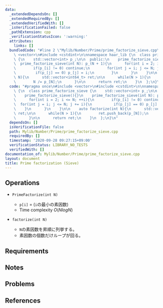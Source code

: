 ```yaml
---
data:
  _extendedDependsOn: []
  _extendedRequiredBy: []
  _extendedVerifiedWith: []
  _isVerificationFailed: false
  _pathExtension: cpp
  _verificationStatusIcon: ':warning:'
  attributes:
    links: []
  bundledCode: "#line 2 \"Mylib/Number/Prime/prime_factorize_sieve.cpp\"\n#include\
    \ <vector>\n#include <cstdint>\n\nnamespace haar_lib {\n  class prime_factorize_sieve\
    \ {\n    std::vector<int> p_;\n\n  public:\n    prime_factorize_sieve(){}\n  \
    \  prime_factorize_sieve(int N): p_(N + 1){\n      for(int i = 2; i <= N; ++i){\n\
    \        if(p_[i] != 0) continue;\n        for(int j = i; j <= N; j += i){\n \
    \         if(p_[j] == 0) p_[j] = i;\n        }\n      }\n    }\n\n    auto factorize(int\
    \ N){\n      std::vector<int64_t> ret;\n\n      while(N > 1){\n        ret.push_back(p_[N]);\n\
    \        N /= p_[N];\n      }\n\n      return ret;\n    }\n  };\n}\n"
  code: "#pragma once\n#include <vector>\n#include <cstdint>\n\nnamespace haar_lib\
    \ {\n  class prime_factorize_sieve {\n    std::vector<int> p_;\n\n  public:\n\
    \    prime_factorize_sieve(){}\n    prime_factorize_sieve(int N): p_(N + 1){\n\
    \      for(int i = 2; i <= N; ++i){\n        if(p_[i] != 0) continue;\n      \
    \  for(int j = i; j <= N; j += i){\n          if(p_[j] == 0) p_[j] = i;\n    \
    \    }\n      }\n    }\n\n    auto factorize(int N){\n      std::vector<int64_t>\
    \ ret;\n\n      while(N > 1){\n        ret.push_back(p_[N]);\n        N /= p_[N];\n\
    \      }\n\n      return ret;\n    }\n  };\n}\n"
  dependsOn: []
  isVerificationFile: false
  path: Mylib/Number/Prime/prime_factorize_sieve.cpp
  requiredBy: []
  timestamp: '2020-09-28 09:27:15+09:00'
  verificationStatus: LIBRARY_NO_TESTS
  verifiedWith: []
documentation_of: Mylib/Number/Prime/prime_factorize_sieve.cpp
layout: document
title: Prime factorization (Sieve)
---
```


## Operations

- `PrimeFactorize(int N)`
	- `p[i]` = (`i`の最小の素因数)
	- Time complexity $O(N log N)$

- `factorize(int N)`
	- `N`の素因数を昇順に列挙する。
	- 素因数の個数だけループが回る。

## Requirements

## Notes

## Problems

## References
